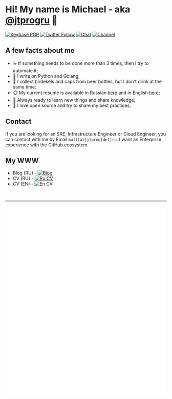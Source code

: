 # Hi! My name is Michael - aka [@jtprogru][mygh] 👋


[![Keybase PGP](https://badgen.net/keybase/pgp/jtprog?icon=keybase)][keybase]
[![Twitter Follow](https://badgen.net/twitter/follow/jtprogru?icon=twitter)][twitter]
[![Chat](https://badgen.net/badge/icon/%40jtprogru_chat?icon=telegram&label=TG)][tg_chat]
[![Channel](https://badgen.net/badge/icon/%40jtprogru_channel?icon=telegram&label=TG)][tg_channel]

## A few facts about me

- ☕️ If something needs to be done more than 3 times, then I try to automate it;
- 🐍 I write on Python and Golang;
- 🍻 I collect birdekels and caps from beer bottles, but I don't drink at the same time;
- 📋 My current resume is available in Russian [here][myrucv] and in English [here][myencv];
- 🦄 Always ready to learn new things and share knowledge;
- 🤖 I love open source and try to share my best practices;

## Contact

If you are looking for an SRE, Infrastructure Engineer or Cloud Engineer,
you can contact with me by Email `mail[at]jtprog[dot]ru`.
I want an Enterprise experience with the GitHub ecosystem.

## My WWW

- Blog (RU) - [![Blog](https://badgen.net/uptime-robot/status/m786673483-2ba02b030974c83543f8cb8d)][myblog]
- CV (RU) - [![Ru CV](https://badgen.net/uptime-robot/status/m789066456-b53aba2e39f06e8d1d062af9)][myrucv]
- CV (EN) - [![En CV](https://badgen.net/uptime-robot/status/m791156132-a8f493c18ffe412941cbaf29)][myencv]

<br />

---

![Michael Savin GitHub stats](https://github.com/jtprogru/github-stats/blob/master/generated/overview.svg)
![Michael Savin GitHub stats](https://github.com/jtprogru/github-stats/blob/master/generated/languages.svg)

[bio]: https://jtprog.ru/about-me/
[myrucv]: https://savinmi.ru
[myencv]: https://s11l.me
[myblog]: https://jtprog.ru
[myorg]: https://bearonserver.ru
[mygh]: https://github.com/jtprogru
[twitter]: https://twitter.com/jtprogru
[instagram]: https://instagram.com/jtprogru
[tg_pm]: https://t.me/jtprogru
[tg_chat]: https://ttttt.me/jtprogru_chat
[tg_channel]: https://ttttt.me/jtprogru_channel
[email]: mailto:mail@jtprog.ru
[habr]: https://habr.com/ru/users/jtprogru/
[youtube]: https://www.youtube.com/channel/UCuGKtGjbVk-BtpLM1I6Yzrg
[podcast]: https://anchor.fm/jtprogru/
[keybase]: https://keybase.io/jtprog
[stack]: https://stackshare.io/jtprogru/my-stack


